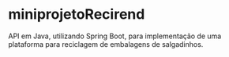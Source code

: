 # miniprojetoRecirend
API em Java, utilizando Spring Boot, para implementação de uma plataforma para reciclagem de embalagens de salgadinhos.